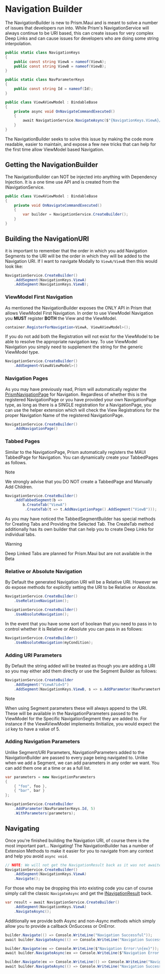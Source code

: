 # Navigation Builder

The NavigationBuilder is new to Prism.Maui and is meant to solve a number of issues that developers run into. While Prism's NavigationService will always continue to be URI based, this can create issues for very complex Deep Links and can cause issues for developers who are doing some string interpolation.

```cs
public static class NavigationKeys
{
    public const string ViewA = nameof(ViewA);
    public const string ViewB = nameof(ViewB);
}

public static class NavParameterKeys
{
    public const string Id = nameof(Id);
}

public class ViewAViewModel : BindableBase
{
    private async void OnNavigateCommandExecuted()
    {
        await NavigationService.NavigateAsync($"{NavigationKeys.ViewA}/{NavigationKeys.ViewB}");
    }
}
```

The NavigationBuilder seeks to solve this issue by making the code more readable, easier to maintain, and expose a few new tricks that can help for the first time allow ViewModel based Navigation.

## Getting the NavigationBuilder

The NavigationBuilder can NOT be injected into anything with Dependency Injection. It is a one time use API and is created from the INavigationService.

```cs
public class ViewAViewModel : BindableBase
{
    private void OnNavigateCommandExecuted()
    {
        var builder = NavigationService.CreateBuilder();
    }
}
```

## Building the NavigationURI

it is important to remember that the order in which you add Navigation Segments to the URI will be the order in which they will be added to the Navigation URI. If I want to navigate Modally to `ViewA/ViewB` then this would look like:

```cs
NavigationService.CreateBuilder()
    .AddSegment(NavigationKeys.ViewA)
    .AddSegment(NavigationKeys.ViewB);
```

### ViewModel First Navigation

As mentioned the NavigationBuilder exposes the ONLY API in Prism that allows ViewModel First Navigation. In order to use ViewModel Navigation you **MUST** register **BOTH** the View and the ViewModel.

```cs
container.RegisterForNavigation<ViewA, ViewAViewModel>();
```

If you do not add both the Registration will not exist for the ViewModel to be able to resolve the appropriate navigation key. To use ViewModel Navigation you simply need to supplement the string for the generic ViewModel type.

```cs
NavigationService.CreateBuilder()
    .AddSegment<ViewAViewModel>()
```

### Navigation Pages

As you may have previously read, Prism will automatically register the [PrismNavigationPage](xref:Platforms.Maui.Navigation.PrismNavigationPage) for Navigation. Regardless of whether this is the registered NavigationPage or you have provided your own NavigationPage type, as long as there is a SINGLE registration for a NavigationPage, you can use the helper extension which will check the View Registrations for the proper Navigation Name of the registered NavigationPage.

```cs
NavigationService.CreateBuilder()
    .AddNavigationPage()
```

### Tabbed Pages

Similar to the NavigationPage, Prism automatically registers the MAUI TabbedPage for Navigation. You can dynamically create your TabbedPages as follows. 

> [!Note]
> We strongly advise that you DO NOT create a TabbedPage and Manually Add Children.

```cs
NavigationService.CreateBuilder()
    .AddTabbedSegment(b =>
        b.CreateTab("ViewA")
         .CreateTab(t => t.AddNavigationPage().AddSegment("ViewB")));
```

As you may have noticed the TabbedSegmentBuilder has special methods for Creating Tabs and Providing the Selected Tab. The CreateTab method additionally has its own builder that can help you to create Deep Links for individual tabs.

> [!WARNING]
> Deep Linked Tabs are planned for Prism.Maui but are not available in the Beta

### Relative or Absolute Navigation

By Default the generated Navigation URI will be a Relative URI. However we do expose methods for explicitly setting the URI to be Relative or Absolute.

```cs
NavigationService.CreateBuilder()
    .UseRelativeNavigation();

NavigationService.CreateBuilder()
    .UseAbsoluteNavigation();
```

In the event that you have some sort of boolean that you need to pass in to control whether it is Relative or Absolute you can pass in as follows:

```cs
NavigationService.CreateBuilder()
    .UseAbsoluteNavigation(myCondition);
```

### Adding URI Parameters

By Default the string added will be treated as though you are adding a URI so you may either add them directly or use the Segment Builder as follows:

```cs
NavigationService.CreateBuilder
    .AddSegment("ViewA?id=5")
    .AddSegment(NavigationKeys.ViewB, s => s.AddParameter(NavParameterKeys.Id, 6));
```

> [!NOTE]
> When using Segment parameters these will always append to the URI. These will be available in the NavigationParameters passed to the ViewModel for the Specific NavigationSegment they are added to. For instance if the ViewAViewModel implements IInitialize, you would expect the `id` key to have a value of 5.

### Adding Navigation Parameters

Unlike Segment/URI Parameters, NavigationParameters added to the NavigationBuilder are passed to every page being navigated to. Unlike when we add a Segment, we can add parameters in any order we want. You can add them one at a time or as a full list.

```cs
var parameters = new NavigationParameters
{
    { "foo", foo },
    { "bar", bar }
};

NavigationService.CreateBuilder
    .AddParameter(NavParameterKeys.Id, 5)
    .WithParameters(parameters);
```

## Navigating

Once you're finished building the Navigation URI, of course there is the most important part... Navigating! The NavigationBuilder has a number of Extension Methods to make it easier for you to navigate from any context and help you avoid `async void`.

```cs
// NOTE: We will not get the NavigationResult back as it was not awaited
NavigationService.CreateBuilder()
    .AddSegment(NavigationKeys.ViewA)
    .Navigate();
```

For those who may be dropping this into existing code you can of course simply call the classic `NavigateAsync` and get the [INavigationResult](xref:Platforms.Maui.Navigation.NavigationResult) back.

```cs
var result = await NavigationService.CreateBuilder()
    .AddSegment(NavigationKeys.ViewA)
    .NavigateAsync();
```

Additionally we provide both Async and non-Async methods which simply allow you to provide a callback OnSuccess or OnError.

```cs
builder.Navigate(() => Console.WriteLine("Navigation Successful"));
await builder.NavigateAsync(() => Console.WriteLine("Navigation Successful"));

builder.Navigate(ex => Console.WriteLine($"Navigation Error:\n{ex}"));
await builder.NavigateAsync(ex => Console.WriteLine($"Navigation Error:\n{ex}"));

builder.Navigate(ex => Console.WriteLine(() => Console.WriteLine("Navigation Successful"), $"Navigation Error:\n{ex}"));
await builder.NavigateAsync(() => Console.WriteLine("Navigation Successful"), ex => Console.WriteLine($"Navigation Error:\n{ex}"));
```
